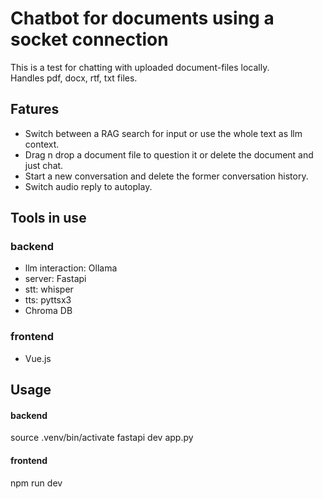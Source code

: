 # Chatbot for documents using a socket connection
This is a test for chatting with uploaded document-files locally.  
Handles pdf, docx, rtf, txt files.

## Fatures
- Switch between a RAG search for input or use the whole text as llm context. 
- Drag n drop a document file to question it or delete the document and just chat. 
- Start a new conversation and delete the former conversation history.
- Switch audio reply to autoplay.

## Tools in use 
### backend
- llm interaction: Ollama 
- server: Fastapi
- stt: whisper
- tts: pyttsx3
- Chroma DB 

### frontend
- Vue.js

## Usage
#### backend
source .venv/bin/activate
fastapi dev app.py

#### frontend
npm run dev



